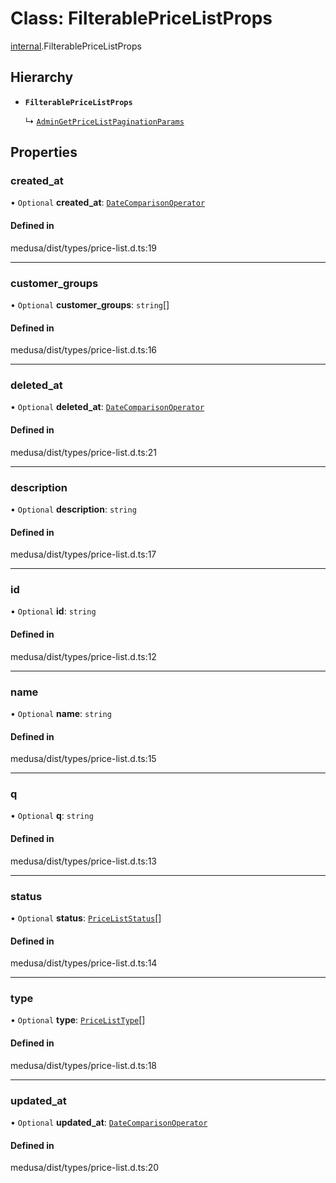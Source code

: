 # Class: FilterablePriceListProps

[internal](../modules/internal-15.md).FilterablePriceListProps

## Hierarchy

- **`FilterablePriceListProps`**

  ↳ [`AdminGetPriceListPaginationParams`](internal-15.AdminGetPriceListPaginationParams.md)

## Properties

### created\_at

• `Optional` **created\_at**: [`DateComparisonOperator`](internal-2.DateComparisonOperator.md)

#### Defined in

medusa/dist/types/price-list.d.ts:19

___

### customer\_groups

• `Optional` **customer\_groups**: `string`[]

#### Defined in

medusa/dist/types/price-list.d.ts:16

___

### deleted\_at

• `Optional` **deleted\_at**: [`DateComparisonOperator`](internal-2.DateComparisonOperator.md)

#### Defined in

medusa/dist/types/price-list.d.ts:21

___

### description

• `Optional` **description**: `string`

#### Defined in

medusa/dist/types/price-list.d.ts:17

___

### id

• `Optional` **id**: `string`

#### Defined in

medusa/dist/types/price-list.d.ts:12

___

### name

• `Optional` **name**: `string`

#### Defined in

medusa/dist/types/price-list.d.ts:15

___

### q

• `Optional` **q**: `string`

#### Defined in

medusa/dist/types/price-list.d.ts:13

___

### status

• `Optional` **status**: [`PriceListStatus`](../enums/internal.PriceListStatus.md)[]

#### Defined in

medusa/dist/types/price-list.d.ts:14

___

### type

• `Optional` **type**: [`PriceListType`](../enums/internal.PriceListType.md)[]

#### Defined in

medusa/dist/types/price-list.d.ts:18

___

### updated\_at

• `Optional` **updated\_at**: [`DateComparisonOperator`](internal-2.DateComparisonOperator.md)

#### Defined in

medusa/dist/types/price-list.d.ts:20
